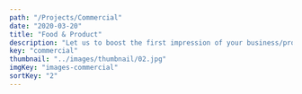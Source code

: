 ```yaml
---
path: "/Projects/Commercial"
date: "2020-03-20"
title: "Food & Product"
description: "Let us to boost the first impression of your business/products/property."
key: "commercial"
thumbnail: "../images/thumbnail/02.jpg"
imgKey: "images-commercial"
sortKey: "2"
---
```

